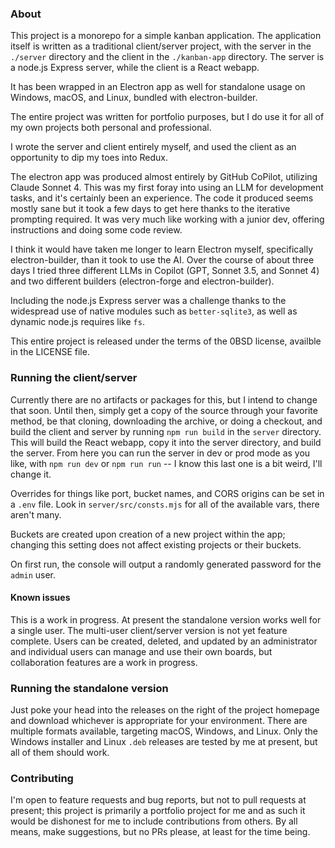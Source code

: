 ### About
This project is a monorepo for a simple kanban application.  The application itself is written as a traditional client/server project, with the server in the `./server` directory and the client in the `./kanban-app` directory.  The server is a node.js Express server, while the client is a React webapp.

It has been wrapped in an Electron app as well for standalone usage on Windows, macOS, and Linux, bundled with electron-builder.

The entire project was written for portfolio purposes, but I do use it for all of my own projects both personal and professional.

I wrote the server and client entirely myself, and used the client as an opportunity to dip my toes into Redux.

The electron app was produced almost entirely by GitHub CoPilot, utilizing Claude Sonnet 4.  This was my first foray into using an LLM for development tasks, and it's certainly been an experience.  The code it produced seems mostly sane but it took a few days to get here thanks to the iterative prompting required.  It was very much like working with a junior dev, offering instructions and doing some code review.

I think it would have taken me longer to learn Electron myself, specifically electron-builder, than it took to use the AI.  Over the course of about three days I tried three different LLMs in Copilot (GPT, Sonnet 3.5, and Sonnet 4) and two different builders (electron-forge and electron-builder).

Including the node.js Express server was a challenge thanks to the widespread use of native modules such as `better-sqlite3`, as well as dynamic node.js requires like `fs`.

This entire project is released under the terms of the 0BSD license, availble in the LICENSE file.

### Running the client/server
Currently there are no artifacts or packages for this, but I intend to change that soon.  Until then, simply get a copy of the source through your favorite method, be that cloning, downloading the archive, or doing a checkout, and build the client and server by running `npm run build` in the `server` directory.  This will build the React webapp, copy it into the server directory, and build the server.  From here you can run the server in dev or prod mode as you like, with `npm run dev` or `npm run run` -- I know this last one is a bit weird, I'll change it.

Overrides for things like port, bucket names, and CORS origins can be set in a `.env` file.  Look in `server/src/consts.mjs` for all of the available vars, there aren't many.

Buckets are created upon creation of a new project within the app; changing this setting does not affect existing projects or their buckets.

On first run, the console will output a randomly generated password for the `admin` user.

#### Known issues
This is a work in progress.  At present the standalone version works well for a single user.  The multi-user client/server version is not yet feature complete.  Users can be created, deleted, and updated by an administrator and individual users can manage and use their own boards, but collaboration features are a work in progress.

### Running the standalone version
Just poke your head into the releases on the right of the project homepage and download whichever is appropriate for your environment.  There are multiple formats available, targeting macOS, Windows, and Linux.  Only the Windows installer and Linux `.deb` releases are tested by me at present, but all of them should work.

### Contributing
I'm open to feature requests and bug reports, but not to pull requests at present; this project is primarily a portfolio project for me and as such it would be dishonest for me to include contributions from others.  By all means, make suggestions, but no PRs please, at least for the time being.
